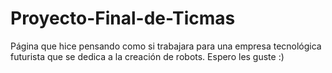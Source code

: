 # Proyecto-Final-de-Ticmas
Página que hice pensando como si trabajara para una empresa tecnológica futurista que se dedica a la creación de robots. Espero les guste :) 
